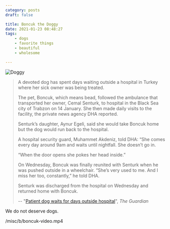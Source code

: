 ```yaml
---
category: posts
draft: false

title: Boncuk the Doggy
date: 2021-01-23 08:48:27
tags:
    - dogs
    - favorite things
    - beautiful
    - wholesome

---
```


![Doggy](/misc/b/boncuk.jpg)

> A devoted dog has spent days waiting outside a hospital in Turkey where her sick owner was being treated.
>
> The pet, Boncuk, which means bead, followed the ambulance that transported her owner, Cemal Senturk, to hospital in the Black Sea city of Trabzon on 14 January. She then made daily visits to the facility, the private news agency DHA reported.
>
> Senturk’s daughter, Aynur Egeli, said she would take Boncuk home but the dog would run back to the hospital.
>
> A hospital security guard, Muhammet Akdeniz, told DHA: “She comes every day around 9am and waits until nightfall. She doesn’t go in.
>
> “When the door opens she pokes her head inside.”
>
> On Wednesday, Boncuk was finally reunited with Senturk when he was pushed outside in a wheelchair. “She’s very used to me. And I miss her too, constantly,” he told DHA.
>
> Senturk was discharged from the hospital on Wednesday and returned home with Boncuk.
>
> -- "[Patient dog waits for days outside hospital](https://www.theguardian.com/world/2021/jan/22/patient-dog-waits-for-days-outside-hospital)", _The Guardian_

We do not deserve dogs.

/misc/b/boncuk-video.mp4
